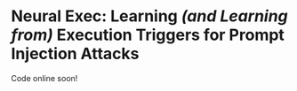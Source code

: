 # **Neural Exec: Learning** *(and Learning from)* **Execution Triggers for Prompt Injection Attacks**

Code online soon!
